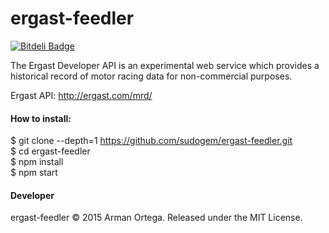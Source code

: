 # ergast-feedler
[![Bitdeli Badge](https://d2weczhvl823v0.cloudfront.net/sudogem/ergast-feedler/trend.png)](https://bitdeli.com/free "Bitdeli Badge")

The Ergast Developer API is an experimental web service which provides a historical record of motor racing data for non-commercial purposes.

Ergast API: http://ergast.com/mrd/

#### How to install:   
$ git clone --depth=1 https://github.com/sudogem/ergast-feedler.git       
$ cd ergast-feedler   
$ npm install   
$ npm start   
  
#### Developer
ergast-feedler &copy; 2015 Arman Ortega. Released under the MIT License.     